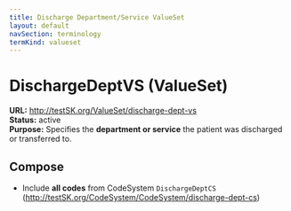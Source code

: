 ```yaml
---
title: Discharge Department/Service ValueSet
layout: default
navSection: terminology
termKind: valueset
---
```


# DischargeDeptVS (ValueSet)

**URL:** http://testSK.org/ValueSet/discharge-dept-vs  
**Status:** active  
**Purpose:** Specifies the **department or service** the patient was discharged or transferred to.

## Compose
- Include **all codes** from CodeSystem `DischargeDeptCS` (http://testSK.org/CodeSystem/CodeSystem/discharge-dept-cs)

